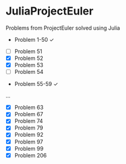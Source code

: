 JuliaProjectEuler
=================

Problems from ProjectEuler solved using Julia

- Problem 1-50  ✓
- [ ] Problem 51
- [X] Problem 52
- [X] Problem 53
- [ ] Problem 54
- Problem 55-59  ✓

...

- [X] Problem 63
- [X] Problem 67
- [X] Problem 74
- [X] Problem 79
- [X] Problem 92
- [X] Problem 97
- [X] Problem 99
- [X] Problem 206
